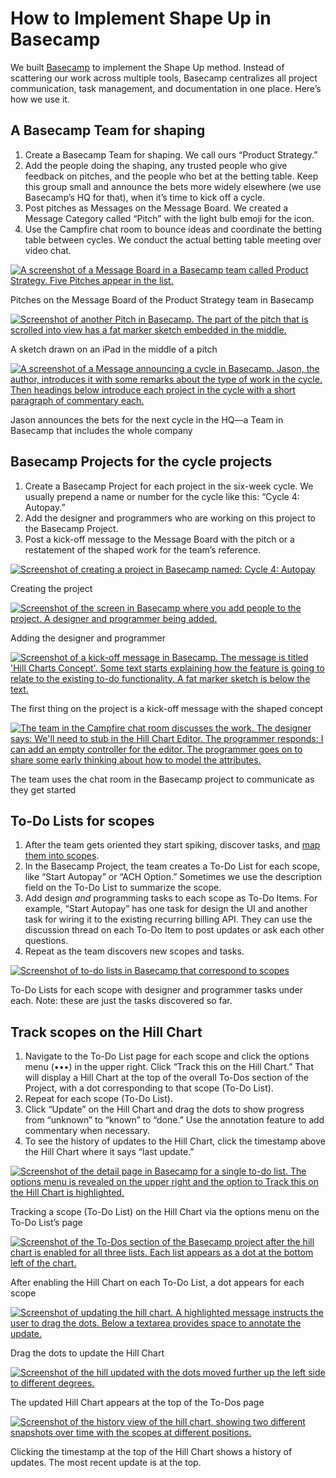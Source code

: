 # How to Implement Shape Up in Basecamp

We built [Basecamp](https://basecamp.com/) to implement the Shape Up method. Instead of scattering our work across multiple tools, Basecamp centralizes all project communication, task management, and documentation in one place. Here’s how we use it.

## A Basecamp Team for shaping

1. Create a Basecamp Team for shaping. We call ours “Product Strategy.”
2. Add the people doing the shaping, any trusted people who give feedback on pitches, and the people who bet at the betting table. Keep this group small and announce the bets more widely elsewhere (we use Basecamp’s HQ for that), when it’s time to kick off a cycle.
3. Post pitches as Messages on the Message Board. We created a Message Category called “Pitch” with the light bulb emoji for the icon.
4. Use the Campfire chat room to bounce ideas and coordinate the betting table between cycles. We conduct the actual betting table meeting over video chat.

[![A screenshot of a Message Board in a Basecamp team called Product Strategy. Five Pitches appear in the list.](message_board-a06e9431a81441c11011bd5ca2fcb1498b855124ebb7a0ad1e2ab68ddb0b66fd.png)](message_board-a06e9431a81441c11011bd5ca2fcb1498b855124ebb7a0ad1e2ab68ddb0b66fd.png)

Pitches on the Message Board of the Product Strategy team in Basecamp

[![Screenshot of another Pitch in Basecamp. The part of the pitch that is scrolled into view has a fat marker sketch embedded in the middle.](sketches_in_message-44bbfe2f97a960cd88aa15b7e1fc11371d13c1af9ab1008a687ba83adca1df40.png)](sketches_in_message-44bbfe2f97a960cd88aa15b7e1fc11371d13c1af9ab1008a687ba83adca1df40.png)

A sketch drawn on an iPad in the middle of a pitch

[![A screenshot of a Message announcing a cycle in Basecamp. Jason, the author, introduces it with some remarks about the type of work in the cycle. Then headings below introduce each project in the cycle with a short paragraph of commentary each.](announcement-1b41353bfc24684f2f58dcde6e280ae706e20f60925ed7c47b6adb34e45d948b.png)](announcement-1b41353bfc24684f2f58dcde6e280ae706e20f60925ed7c47b6adb34e45d948b.png)

Jason announces the bets for the next cycle in the HQ—a Team in Basecamp that includes the whole company

## Basecamp Projects for the cycle projects

1. Create a Basecamp Project for each project in the six-week cycle. We usually prepend a name or number for the cycle like this: “Cycle 4: Autopay.”
2. Add the designer and programmers who are working on this project to the Basecamp Project.
3. Post a kick-off message to the Message Board with the pitch or a restatement of the shaped work for the team’s reference.

[![Screenshot of creating a project in Basecamp named: Cycle 4: Autopay](creating_project-e8ef758fd3abe4d9ebe479b55a630ce2dde6a1a83c9df4fef131ebb6e44b72cb.png)](creating_project-e8ef758fd3abe4d9ebe479b55a630ce2dde6a1a83c9df4fef131ebb6e44b72cb.png)

Creating the project

[![Screenshot of the screen in Basecamp where you add people to the project. A designer and programmer being added.](adding_people-64aae826d8c722a95e3747c22213bc304cf05e443b1deffe2bb368e3b58312c5.png)](adding_people-64aae826d8c722a95e3747c22213bc304cf05e443b1deffe2bb368e3b58312c5.png)

Adding the designer and programmer

[![Screenshot of a kick-off message in Basecamp. The message is titled 'Hill Charts Concept'. Some text starts explaining how the feature is going to relate to the existing to-do functionality. A fat marker sketch is below the text.](https://basecamp.com/assets/books/shapeup/3.1/in_basecamp/concept_message-6701d89c76753bc47de6e41a1daca7f59611bcaa7c209514e0e41ca0bdfad48f.png)](https://basecamp.com/assets/books/shapeup/3.1/in_basecamp/concept_message-6701d89c76753bc47de6e41a1daca7f59611bcaa7c209514e0e41ca0bdfad48f.png)

The first thing on the project is a kick-off message with the shaped concept

[![The team in the Campfire chat room discusses the work. The designer says: We'll need to stub in the Hill Chart Editor. The programmer responds: I can add an empty controller for the editor. The programmer goes on to share some early thinking about how to model the attributes.](https://basecamp.com/assets/books/shapeup/3.1/in_basecamp/where_to_start-3f152d1d0df2ca09a6e8576cfe152b0d66b6e24e3eca2edf0cff89bfb29febd5.png)](https://basecamp.com/assets/books/shapeup/3.1/in_basecamp/where_to_start-3f152d1d0df2ca09a6e8576cfe152b0d66b6e24e3eca2edf0cff89bfb29febd5.png)

The team uses the chat room in the Basecamp project to communicate as they get started

## To-Do Lists for scopes

1. After the team gets oriented they start spiking, discover tasks, and [map them into scopes](https://basecamp.com/shapeup/3.3-chapter-12).
2. In the Basecamp Project, the team creates a To-Do List for each scope, like “Start Autopay” or “ACH Option.” Sometimes we use the description field on the To-Do List to summarize the scope.
3. Add design *and* programming tasks to each scope as To-Do Items. For example, “Start Autopay” has one task for design the UI and another task for wiring it to the existing recurring billing API. They can use the discussion thread on each To-Do Item to post updates or ask each other questions.
4. Repeat as the team discovers new scopes and tasks.

[![Screenshot of to-do lists in Basecamp that correspond to scopes](scopes_as_lists-e7df4e5b6e066746f0d5af71b61bcfa684e919bdf95af968a76473d3dc527336.png)](scopes_as_lists-e7df4e5b6e066746f0d5af71b61bcfa684e919bdf95af968a76473d3dc527336.png)

To-Do Lists for each scope with designer and programmer tasks under each. Note: these are just the tasks discovered so far.

## Track scopes on the Hill Chart

1. Navigate to the To-Do List page for each scope and click the options menu (•••) in the upper right. Click “Track this on the Hill Chart.” That will display a Hill Chart at the top of the overall To-Dos section of the Project, with a dot corresponding to that scope (To-Do List).
2. Repeat for each scope (To-Do List).
3. Click “Update” on the Hill Chart and drag the dots to show progress from “unknown” to “known” to “done.” Use the annotation feature to add commentary when necessary.
4. To see the history of updates to the Hill Chart, click the timestamp above the Hill Chart where it says “last update.”

[![Screenshot of the detail page in Basecamp for a single to-do list. The options menu is revealed on the upper right and the option to Track this on the Hill Chart is highlighted.](tracking_on_hill-0f621c00fd875d6d55082d1362b4174fea59354ac06fe0b4b50c27473cae5e07.png)](tracking_on_hill-0f621c00fd875d6d55082d1362b4174fea59354ac06fe0b4b50c27473cae5e07.png)

Tracking a scope (To-Do List) on the Hill Chart via the options menu on the To-Do List’s page

[![Screenshot of the To-Dos section of the Basecamp project after the hill chart is enabled for all three lists. Each list appears as a dot at the bottom left of the chart.](hill_enabled-193434710093d3297d57f9fd5d0a00edc3a2b1fe3154bb39c550099763888e91.png)](hill_enabled-193434710093d3297d57f9fd5d0a00edc3a2b1fe3154bb39c550099763888e91.png)

After enabling the Hill Chart on each To-Do List, a dot appears for each scope

[![Screenshot of updating the hill chart. A highlighted message instructs the user to drag the dots. Below a textarea provides space to annotate the update.](updating_hill-ea82743dbe9160785fa2e6efce93d55224aaa519c7956cbc848abbbba5fbc1dd.png)](updating_hill-ea82743dbe9160785fa2e6efce93d55224aaa519c7956cbc848abbbba5fbc1dd.png)

Drag the dots to update the Hill Chart

[![Screenshot of the hill updated with the dots moved further up the left side to different degrees.](updated_hill-d19d82544a354d7ef16d62d7294727a1e538afdb0fffaa262fa509c8e859b664.png)](updated_hill-d19d82544a354d7ef16d62d7294727a1e538afdb0fffaa262fa509c8e859b664.png)

The updated Hill Chart appears at the top of the To-Dos page

[![Screenshot of the history view of the hill chart, showing two different snapshots over time with the scopes at different positions.](hill_history-68290776bbb50c0576e701d1c23277ad7482ce07fc2b4f529fba8044adcf2e0f.png)](hill_history-68290776bbb50c0576e701d1c23277ad7482ce07fc2b4f529fba8044adcf2e0f.png)

Clicking the timestamp at the top of the Hill Chart shows a history of updates. The most recent update is at the top.
